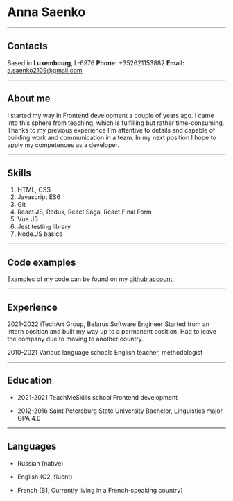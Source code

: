 # __Anna Saenko__

---

## __Contacts__


Based in **Luxembourg**, L-6976
**Phone:** +352621153882
**Email:** a.saenko2109@gmail.com

---


## __About me__


I started my way in Frontend development a couple of years ago. I came into this sphere from teaching, which is fulfilling but rather time-consuming. Thanks to my previous experience I'm attentive to details and capable of building work and communication in a team. In my next position I hope to apply my competences as a developer.


---


## __Skills__


1. HTML, CSS
2. Javascript ES6
3. Git 
4. React.JS, Redux, React Saga, React Final Form
5. Vue.JS 
6. Jest testing library 
7. Node.JS basics 


---


## __Code examples__


Examples of my code can be found on my [github account](https://github.com/feelfaque).


---


## __Experience__


2021-2022 iTechArt Group, Belarus
Software Engineer
Started from an intern position and built my way up to a permanent position. Had to leave the company due to moving to another country.


2010-2021 Various language schools
English teacher, methodologist


---


## __Education__


- 2021-2021 TeachMeSkills school
Frontend development


- 2012-2016 Saint Petersburg State University
Bachelor, Linguistics major. GPA 4.0


---


## __Languages__


- Russian (native)

- English (C2, fluent)

- French (B1, Currently living in a French-speaking country)





